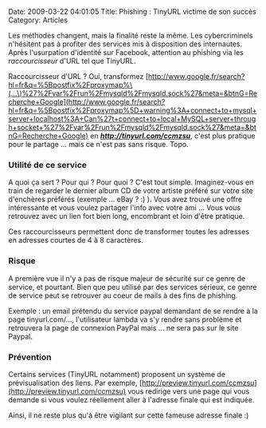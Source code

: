 Date: 2009-03-22 04:01:05
Title: Phishing : TinyURL victime de son succès
Category: Articles

Les méthodes changent, mais la finalité reste la même. Les cybercriminels n'hésitent pas à profiter des services mis à disposition des internautes. Après l'usurpation d'identité sur Facebook, attention au phishing via les _raccourcisseur_ d'URL tel que TinyURL.

Raccourcisseur d'URL ? Oui, transformez [http://www.google.fr/search?hl=fr&q=%5Bpostfix%2Fproxymap%\(...\)%27%2Fvar%2Frun%2Fmysqld%2Fmysqld.sock%27&meta=&btnG=Recherche+Google](http://www.google.fr/search?hl=fr&q=%5Bpostfix%2Fproxymap%5D+warning%3A+connect+to+mysql+server+localhost%3A+Can%27t+connect+to+local+MySQL+server+through+socket+%27%2Fvar%2Frun%2Fmysqld%2Fmysqld.sock%27&meta=&btnG=Recherche+Google) en _**http://tinyurl.com/ccmzsu**_, c'est plus pratique pour le partage ... mais ce n'est pas sans risque. Topo.

### Utilité de ce service

A quoi ça sert ? Pour qui ? Pour quoi ? C'est tout simple. Imaginez-vous en train de regarder le dernier album CD de votre artiste préféré sur votre site d'enchères préférés (exemple ... eBay ? :) ). Vous avez trouvé une offre intéressante et vous voulez partager l'info avec votre ami ... Vous vous retrouvez avec un lien fort bien long, encombrant et loin d'être pratique.

Ces raccourcisseurs permettent donc de transformer toutes les adresses en adresses courtes de 4 à 8 caractères.

### Risque

A première vue il n'y a pas de risque majeur de sécurité sur ce genre de service, et pourtant. Bien que peu utilisé par des services sérieux, ce genre de service peut se retrouver au coeur de mails à des fins de phishing.

Exemple : un email prétendu du service paypal demandant de se rendre à la page tinyurl.com/..., l'utilisateur lambda va s'y rendre sans problème et retrouvera la page de connexion PayPal mais ... ne sera pas sur le site Paypal.

### Prévention

Certains services (TinyURL notamment) proposent un système de prévisualisation des liens. Par exemple, [http://preview.tinyurl.com/ccmzsu](http://preview.tinyurl.com/ccmzsu) vous redirige vers une page qui vous demande si vous voulez réellement aller à l'adresse finale qui est indiquée.

Ainsi, il ne reste plus qu'à être vigilant sur cette fameuse adresse finale :)
